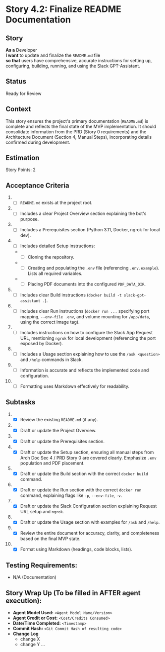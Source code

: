 # Story 4.2: Finalize README Documentation

## Story

**As a** Developer\
**I want** to update and finalize the `README.md` file\
**so that** users have comprehensive, accurate instructions for setting up, configuring, building, running, and using the Slack GPT-Assistant.

## Status

Ready for Review

## Context

This story ensures the project's primary documentation (`README.md`) is complete and reflects the final state of the MVP implementation. It should consolidate information from the PRD (Story 0 requirements) and the Architecture Document (Section 4, Manual Steps), incorporating details confirmed during development.

## Estimation

Story Points: 2

## Acceptance Criteria

1.  - [ ] `README.md` exists at the project root.
2.  - [ ] Includes a clear Project Overview section explaining the bot's purpose.
3.  - [ ] Includes a Prerequisites section (Python 3.11, Docker, ngrok for local dev).
4.  - [ ] Includes detailed Setup instructions:
    *   - [ ] Cloning the repository.
    *   - [ ] Creating and populating the `.env` file (referencing `.env.example`). Lists all required variables.
    *   - [ ] Placing PDF documents into the configured `PDF_DATA_DIR`.
5.  - [ ] Includes clear Build instructions (`docker build -t slack-gpt-assistant .`).
6.  - [ ] Includes clear Run instructions (`docker run ...` specifying port mapping, `--env-file .env`, and volume mounting for `/app/data`, using the correct image tag).
7.  - [ ] Includes instructions on how to configure the Slack App Request URL, mentioning `ngrok` for local development (referencing the port exposed by Docker).
8.  - [ ] Includes a Usage section explaining how to use the `/ask <question>` and `/help` commands in Slack.
9.  - [ ] Information is accurate and reflects the implemented code and configuration.
10. - [ ] Formatting uses Markdown effectively for readability.

## Subtasks

1.  - [x] Review the existing `README.md` (if any).
2.  - [x] Draft or update the Project Overview.
3.  - [x] Draft or update the Prerequisites section.
4.  - [x] Draft or update the Setup section, ensuring all manual steps from Arch Doc Sec 4 / PRD Story 0 are covered clearly. Emphasize `.env` population and PDF placement.
5.  - [x] Draft or update the Build section with the correct `docker build` command.
6.  - [x] Draft or update the Run section with the correct `docker run` command, explaining flags like `-p`, `--env-file`, `-v`.
7.  - [x] Draft or update the Slack Configuration section explaining Request URL setup and `ngrok`.
8.  - [x] Draft or update the Usage section with examples for `/ask` and `/help`.
9.  - [x] Review the entire document for accuracy, clarity, and completeness based on the final MVP state.
10. - [x] Format using Markdown (headings, code blocks, lists).

## Testing Requirements:

*   N/A (Documentation)

## Story Wrap Up (To be filled in AFTER agent execution):

*   **Agent Model Used:** `<Agent Model Name/Version>`
*   **Agent Credit or Cost:** `<Cost/Credits Consumed>`
*   **Date/Time Completed:** `<Timestamp>`
*   **Commit Hash:** `<Git Commit Hash of resulting code>`
*   **Change Log**
    *   change X
    *   change Y
    ... 